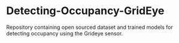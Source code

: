 # Detecting-Occupancy-GridEye
Repository containing open sourced dataset and trained models for detecting occupancy using the Grideye sensor.
